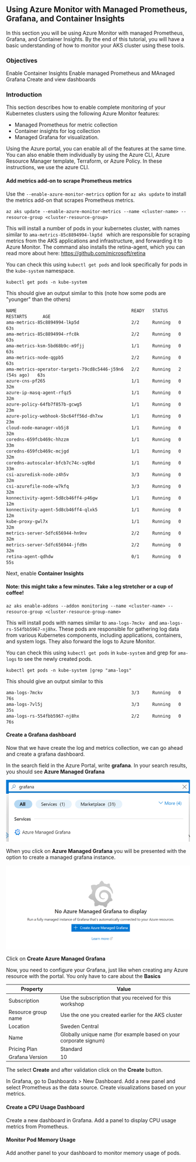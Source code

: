 ## Using Azure Monitor with Managed Prometheus, Grafana, and Container Insights


In this section you will be using Azure Monitor with managed Prometheus, Grafana, and Container Insights. By the end of this tutorial, you will have a basic understanding of how to monitor your AKS cluster using these tools.



### Objectives
Enable Container Insights
Enable managed Prometheus and MAnaged Grafana
Create and view dashboards


### Introduction
This section describes how to enable complete monitoring of your Kubernetes clusters using the following Azure Monitor features:

* Managed Prometheus for metric collection
* Container insights for log collection
* Managed Grafana for visualization.


Using the Azure portal, you can enable all of the features at the same time. You can also enable them individually by using the Azure CLI, Azure Resource Manager template, Terraform, or Azure Policy. In these instructions, we use the azure CLI.

#### Add metrics add-on to scrape Prometheus metrics

Use the ````--enable-azure-monitor-metrics```` option for ````az aks update````  to install the metrics add-on that scrapes Prometheus metrics. 



````
az aks update --enable-azure-monitor-metrics --name <cluster-name> --resource-group <cluster-resource-group>
````
 
This will install a number of pods in your kubernetes cluster, with names similar to ````ama-metrics-85c8894994-lkp5d ```` which are responsible for scraping metrics from the AKS applications and infrastructure, and forwarding it to Azure Monitor. The command also installs the retina-agent, which you can read more about here: https://github.com/microsoft/retina

You can check this using ````kubectl get pods```` and look specifically for pods in the ````kube-system```` namespace. 

````
kubectl get pods -n kube-system
````

This should give an output similar to this (note how some pods are "younger" than the others)

````
NAME                                            READY   STATUS    RESTARTS      AGE
ama-metrics-85c8894994-lkp5d                    2/2     Running   0             63s
ama-metrics-85c8894994-rfc8k                    2/2     Running   0             63s
ama-metrics-ksm-5bd68b9c-m9fjj                  1/1     Running   0             63s
ama-metrics-node-qgpb5                          2/2     Running   0             63s
ama-metrics-operator-targets-79cd8c5446-j59n6   2/2     Running   2 (54s ago)   63s
azure-cns-pf265                                 1/1     Running   0             32m
azure-ip-masq-agent-rfqz5                       1/1     Running   0             32m
azure-policy-64fb7f857b-gcwg5                   1/1     Running   0             23m
azure-policy-webhook-5bc64ff56d-dh7xw           1/1     Running   0             23m
cloud-node-manager-vb5j8                        1/1     Running   0             32m
coredns-659fcb469c-hhzzm                        1/1     Running   0             33m
coredns-659fcb469c-mcjgd                        1/1     Running   0             32m
coredns-autoscaler-bfcb7c74c-sq9bd              1/1     Running   0             33m
csi-azuredisk-node-z4h5v                        3/3     Running   0             32m
csi-azurefile-node-w7kfq                        3/3     Running   0             32m
konnectivity-agent-5d8cb46ff4-p46gw             1/1     Running   0             12m
konnectivity-agent-5d8cb46ff4-qlxk5             1/1     Running   0             12m
kube-proxy-gwl7x                                1/1     Running   0             32m
metrics-server-5dfc656944-hn9nv                 2/2     Running   0             32m
metrics-server-5dfc656944-jfd9n                 2/2     Running   0             32m
retina-agent-qdhdw                              0/1     Running   0             55s

````


Next, enable **Container Insights**


#### Note: this might take a few minutes. Take a leg stretcher or a cup of coffee!
````
az aks enable-addons --addon monitoring --name <cluster-name> --resource-group <cluster-resource-group-name>
````
This will install pods with names similar to ````ama-logs-7mckv ```` and ````ama-logs-rs-554fbb5967-nj8hx````. These pods are responsible for gathering log data from various Kubernetes components, including applications, containers, and system logs. They also forward the logs to Azure Monitor.

You can check this using ````kubectl get pods```` in ````kube-system```` and grep for ````ama-logs```` to see the newly created pods. 

````
kubectl get pods -n kube-system |grep "ama-logs"
````

This should give an output similar to this

````
ama-logs-7mckv                                  3/3     Running   0             76s
ama-logs-7vl5j                                  3/3     Running   0             35s
ama-logs-rs-554fbb5967-nj8hx                    2/2     Running   0             76s
````




#### Create a Grafana dashboard

Now that we have create the log and metrics collection, we can go ahead and create a grafana dashboard. 

In the search field in the Azure Portal, write **grafana**. In your search results, you should see **Azure Managed Grafana**

![Search](./media/search-managed-grafana.png)

When you click on **Azure Managed Grafana** you will be presented with the option to create a managed grafana instance. 

![Search](./media/no-managed-grafana.png)


Click on **Create Azure Managed Grafana**

Now, you need to configure your Grafana, just like when creating any Azure resource with the portal. You only have to care about the **Basics**

| Property           | Value                                                                |
|--------------------|----------------------------------------------------------------------|
| Subscription       | Use the subscription that you received for this workshop             |
| Resource group name| Use the one you created earlier for the AKS cluster                  |
| Location           | Sweden Central                                                       |
| Name               | Globally unique name (for example based on your corporate signum)    |
| Pricing Plan       | Standard                                                             |
| Grafana Version    | 10     

The select **Create** and after validation click on the **Create** button.


In Grafana, go to Dashboards > New Dashboard.
Add a new panel and select Prometheus as the data source.
Create visualizations based on your metrics.

#### Create a CPU Usage Dashboard

Create a new dashboard in Grafana.
Add a panel to display CPU usage metrics from Prometheus.


#### Monitor Pod Memory Usage

Add another panel to your dashboard to monitor memory usage of pods.
